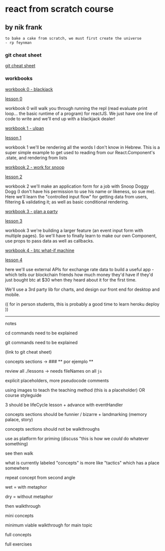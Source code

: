 # react from scratch course
## by nik frank


```
to bake a cake from scratch, we must first create the universe
- rp feynman
```

### git cheat sheet

[git cheat sheet](./lessons/git.md)


### workbooks

[workbook 0 - blackjack](https://github.com/nikfrank/react-course-workbook-0)

[lesson 0](./lessons/0.md)

workbook 0 will walk you through running the repl (read evaluate print loop... the basic runtime of a program) for reactJS. We just have one line of code to write and we'll end up with a blackjack dealer!



[workbook 1 - ulpan](https://github.com/nikfrank/react-course-workbook-1)

[lesson 1](./lessons/1.md)

workbook 1 we'll be rendering all the words I don't know in Hebrew. This is a super simple example to get used to reading from our React.Component's .state, and rendering from lists


[workbook 2 - work for snoop](https://github.com/nikfrank/react-course-workbook-2)

[lesson 2](./lessons/2.md)

workbook 2 we'll make an application form for a job with Snoop Doggy Dogg (I don't have his permission to use his name or likeness, so sue me). Here we'll learn the "controlled input flow" for getting data from users, filtering & validating it; as well as basic conditional rendering.


[workbook 3 - plan a party](https://github.com/nikfrank/react-course-workbook-3)

[lesson 3](./lessons/3.md)

workbook 3 we're building a larger feature (an event input form with multiple pages). So we'll have to finally learn to make our own Component, use props to pass data as well as callbacks.


[workbook 4 - btc what-if machine](https://github.com/nikfrank/react-course-workbook-4)

[lesson 4](./lessons/4.md)

here we'll use external APIs for exchange rate data to build a useful app - which tells our blockchain friends how much money they'd have if they'd just bought btc at $30 when they heard about it for the first time.

We'll use a 3rd party lib for charts, and design our front end for desktop and mobile.

(( for in person students, this is probably a good time to learn heroku deploy ))



---

notes


cd commands need to be explained

git commands need to be explained

(link to git cheat sheet)

concepts sections -> ### ** por ejemplo **

review all ./lessons -> needs fileNames on all ```js```

explicit placeholders, more pseudocode comments

using images to teach the teaching method (this is a placeholder)
OR
course styleguide


3 should be lifeCycle lesson + advance with eventHandler



concepts sections should be funnier / bizarre + landmarking (memory palace, story)

concepts sections should not be walkthroughs

use as platform for priming (discuss "this is how we *could* do whatever something)

see then walk

what is currently labeled "concepts" is more like "tactics" which has a place somewhere

repeat concept from second angle

wet = with metaphor

dry = without metaphor

then walkthrough




mini concepts

minimum viable walkthrough for main topic

full concepts

full exercises